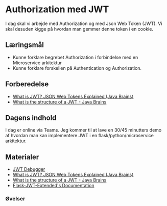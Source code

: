 # Authorization med JWT
I dag skal vi arbejde med Authorization og med Json Web Token (JWT). Vi skal desuden kigge på hvordan man gemmer denne token i en cookie.

## Læringsmål
* Kunne forklare begrebet Authorization i forbindelse med en Microservice arkitektur
* Kunne forklare forskellen på Authentication og Authorization.


## Forberedelse
* [What is JWT? JSON Web Tokens Explained (Java Brains)](https://www.youtube.com/watch?v=soGRyl9ztjI)
* [What is the structure of a JWT - Java Brains](https://www.youtube.com/watch?v=_XbXkVdoG_0)

## Dagens indhold
I dag er online via Teams. 
Jeg kommer til at lave en 30/45 minutters demo af hvordan man kan implementere JWT i en flask/python/microservice arkitektur. 

<!-- TODO -->
<!-- 
* Implementer JWT
* Implementer cookie
* Implementer roller (admin/employee/bruger)
 -->

## Materialer
* [JWT Debugger](https://jwt.io/#debugger-io)
* [What is JWT? JSON Web Tokens Explained (Java Brains)](https://www.youtube.com/watch?v=soGRyl9ztjI)
* [What is the structure of a JWT - Java Brains](https://www.youtube.com/watch?v=_XbXkVdoG_0)
* [Flask-JWT-Extended's Documentation](https://flask-jwt-extended.readthedocs.io/en/stable/)
### Øvelser

<!--
#### Øv.1:
Lav følgen de tutorial:
* [Implementing JWT Authentication with Cookies in a Dockerized Flask Microservice Architecture](materialer/jwt_tutorial.md)

#### Øvelse med app.py og auth.py services i samarbejde

1. Kig på følgende to python filer. Kør dem og forstå hvad der foregår i koden linie for linie. 

```
# auth.py

from flask import Flask, request, jsonify
import jwt
import datetime

app = Flask(__name__)
app.config['SECRET_KEY'] = 'your_secret_key'

users = {
    'testuser': 'password123'
}

@app.route("/login", methods=["POST"])
def login():
    data = request.get_json()
    
    username = data.get('username')
    password = data.get('password')
    
    if not username or not password:
        return jsonify({"message": "Username and Password required"}), 400

    if users.get(username) and users.get(username) == password:
        token = jwt.encode({
            'user': username
        }, app.config['SECRET_KEY'], algorithm='HS256')
        
        return jsonify({"token": token})
    else:
        return jsonify({"message": "Invalid Credentials"}), 401

if __name__ == "__main__":
    app.run(debug=True, host="0.0.0.0", port=5001)

```


```
# app.py

from flask import Flask, jsonify, request
import jwt

app = Flask(__name__)
app.config['SECRET_KEY'] = 'your_secret_key'

def token_required(f):
    def wrapped(*args, **kwargs):
        token = request.headers.get('Authorization')
        if not token:
            return jsonify({"message": "Token is missing!"}), 403

        try:
            jwt.decode(token, app.config['SECRET_KEY'], algorithms=['HS256'])
        except jwt.ExpiredSignatureError:
            return jsonify({"message": "Token is expired!"}), 403
        except jwt.InvalidTokenError:
            return jsonify({"message": "Invalid token!"}), 403

        return f(*args, **kwargs)
    return wrapped

@app.route("/")
@token_required
def home():
    return "Hello, this is a Flask Microservice"

if __name__ == "__main__":
    app.run(debug=True, host="0.0.0.0", port=5000)
-->
